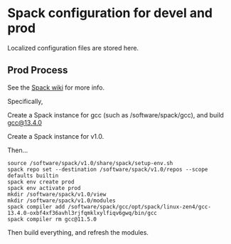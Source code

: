 # Spack configuration for devel and prod

Localized configuration files are stored here.

## Prod Process

See the [Spack wiki](https://github.com/orca-accelerator/orca-config/wiki/Spack)
for more info.

Specifically,

Create a Spack instance for gcc (such as /software/spack/gcc), and build gcc@13.4.0

Create a Spack instance for v1.0.

Then...

``` shell
source /software/spack/v1.0/share/spack/setup-env.sh
spack repo set --destination /software/spack/v1.0/repos --scope defaults builtin
spack env create prod
spack env activate prod
mkdir /software/spack/v1.0/view
mkdir /software/spack/v1.0/modules
spack compiler add /software/spack/gcc/opt/spack/linux-zen4/gcc-13.4.0-oxbf4xf36avhl3rjfqmklxylfiqv6gwq/bin/gcc
spack compiler rm gcc@11.5.0
```

Then build everything, and refresh the modules.
